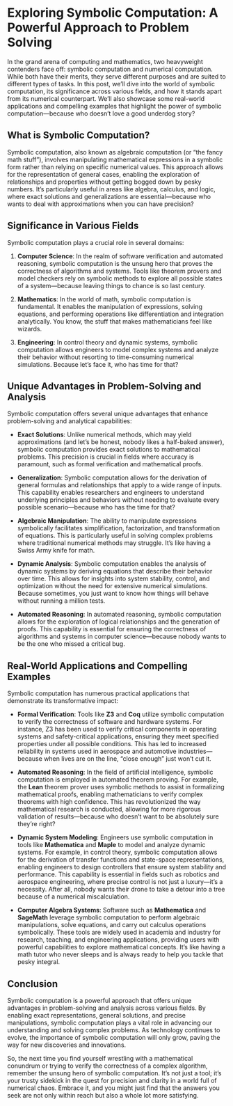 # Exploring Symbolic Computation: A Powerful Approach to Problem Solving

In the grand arena of computing and mathematics, two heavyweight contenders face off: symbolic computation and numerical computation. While both have their merits, they serve different purposes and are suited to different types of tasks. In this post, we’ll dive into the world of symbolic computation, its significance across various fields, and how it stands apart from its numerical counterpart. We’ll also showcase some real-world applications and compelling examples that highlight the power of symbolic computation—because who doesn’t love a good underdog story?

## What is Symbolic Computation?

Symbolic computation, also known as algebraic computation (or “the fancy math stuff”), involves manipulating mathematical expressions in a symbolic form rather than relying on specific numerical values. This approach allows for the representation of general cases, enabling the exploration of relationships and properties without getting bogged down by pesky numbers. It’s particularly useful in areas like algebra, calculus, and logic, where exact solutions and generalizations are essential—because who wants to deal with approximations when you can have precision?

## Significance in Various Fields

Symbolic computation plays a crucial role in several domains:

1. **Computer Science**: In the realm of software verification and automated reasoning, symbolic computation is the unsung hero that proves the correctness of algorithms and systems. Tools like theorem provers and model checkers rely on symbolic methods to explore all possible states of a system—because leaving things to chance is so last century.

2. **Mathematics**: In the world of math, symbolic computation is fundamental. It enables the manipulation of expressions, solving equations, and performing operations like differentiation and integration analytically. You know, the stuff that makes mathematicians feel like wizards.

3. **Engineering**: In control theory and dynamic systems, symbolic computation allows engineers to model complex systems and analyze their behavior without resorting to time-consuming numerical simulations. Because let’s face it, who has time for that?

## Unique Advantages in Problem-Solving and Analysis

Symbolic computation offers several unique advantages that enhance problem-solving and analytical capabilities:

- **Exact Solutions**: Unlike numerical methods, which may yield approximations (and let’s be honest, nobody likes a half-baked answer), symbolic computation provides exact solutions to mathematical problems. This precision is crucial in fields where accuracy is paramount, such as formal verification and mathematical proofs.

- **Generalization**: Symbolic computation allows for the derivation of general formulas and relationships that apply to a wide range of inputs. This capability enables researchers and engineers to understand underlying principles and behaviors without needing to evaluate every possible scenario—because who has the time for that?

- **Algebraic Manipulation**: The ability to manipulate expressions symbolically facilitates simplification, factorization, and transformation of equations. This is particularly useful in solving complex problems where traditional numerical methods may struggle. It’s like having a Swiss Army knife for math.

- **Dynamic Analysis**: Symbolic computation enables the analysis of dynamic systems by deriving equations that describe their behavior over time. This allows for insights into system stability, control, and optimization without the need for extensive numerical simulations. Because sometimes, you just want to know how things will behave without running a million tests.

- **Automated Reasoning**: In automated reasoning, symbolic computation allows for the exploration of logical relationships and the generation of proofs. This capability is essential for ensuring the correctness of algorithms and systems in computer science—because nobody wants to be the one who missed a critical bug.

## Real-World Applications and Compelling Examples

Symbolic computation has numerous practical applications that demonstrate its transformative impact:

- **Formal Verification**: Tools like **Z3** and **Coq** utilize symbolic computation to verify the correctness of software and hardware systems. For instance, Z3 has been used to verify critical components in operating systems and safety-critical applications, ensuring they meet specified properties under all possible conditions. This has led to increased reliability in systems used in aerospace and automotive industries—because when lives are on the line, “close enough” just won’t cut it.

- **Automated Reasoning**: In the field of artificial intelligence, symbolic computation is employed in automated theorem proving. For example, the **Lean** theorem prover uses symbolic methods to assist in formalizing mathematical proofs, enabling mathematicians to verify complex theorems with high confidence. This has revolutionized the way mathematical research is conducted, allowing for more rigorous validation of results—because who doesn’t want to be absolutely sure they’re right?

- **Dynamic System Modeling**: Engineers use symbolic computation in tools like **Mathematica** and **Maple** to model and analyze dynamic systems. For example, in control theory, symbolic computation allows for the derivation of transfer functions and state-space representations, enabling engineers to design controllers that ensure system stability and performance. This capability is essential in fields such as robotics and aerospace engineering, where precise control is not just a luxury—it’s a necessity. After all, nobody wants their drone to take a detour into a tree because of a numerical miscalculation.

- **Computer Algebra Systems**: Software such as **Mathematica** and **SageMath** leverage symbolic computation to perform algebraic manipulations, solve equations, and carry out calculus operations symbolically. These tools are widely used in academia and industry for research, teaching, and engineering applications, providing users with powerful capabilities to explore mathematical concepts. It’s like having a math tutor who never sleeps and is always ready to help you tackle that pesky integral.

## Conclusion

Symbolic computation is a powerful approach that offers unique advantages in problem-solving and analysis across various fields. By enabling exact representations, general solutions, and precise manipulations, symbolic computation plays a vital role in advancing our understanding and solving complex problems. As technology continues to evolve, the importance of symbolic computation will only grow, paving the way for new discoveries and innovations.

So, the next time you find yourself wrestling with a mathematical conundrum or trying to verify the correctness of a complex algorithm, remember the unsung hero of symbolic computation. It’s not just a tool; it’s your trusty sidekick in the quest for precision and clarity in a world full of numerical chaos. Embrace it, and you might just find that the answers you seek are not only within reach but also a whole lot more satisfying.

